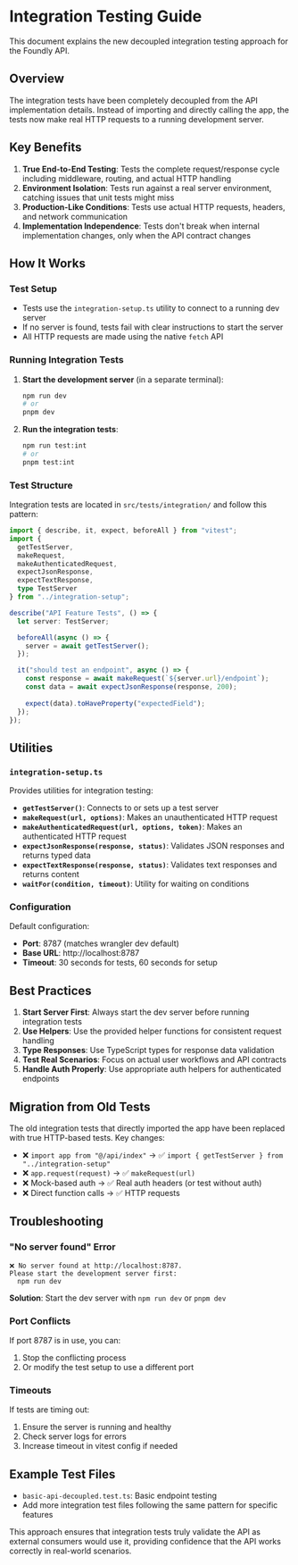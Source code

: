 # Integration Testing Guide

This document explains the new decoupled integration testing approach for the Foundly API.

## Overview

The integration tests have been completely decoupled from the API implementation details. Instead of importing and directly calling the app, the tests now make real HTTP requests to a running development server.

## Key Benefits

1. **True End-to-End Testing**: Tests the complete request/response cycle including middleware, routing, and actual HTTP handling
2. **Environment Isolation**: Tests run against a real server environment, catching issues that unit tests might miss
3. **Production-Like Conditions**: Tests use actual HTTP requests, headers, and network communication
4. **Implementation Independence**: Tests don't break when internal implementation changes, only when the API contract changes

## How It Works

### Test Setup
- Tests use the `integration-setup.ts` utility to connect to a running dev server
- If no server is found, tests fail with clear instructions to start the server
- All HTTP requests are made using the native `fetch` API

### Running Integration Tests

1. **Start the development server** (in a separate terminal):
   ```bash
   npm run dev
   # or
   pnpm dev
   ```

2. **Run the integration tests**:
   ```bash
   npm run test:int
   # or
   pnpm test:int
   ```

### Test Structure

Integration tests are located in `src/tests/integration/` and follow this pattern:

```typescript
import { describe, it, expect, beforeAll } from "vitest";
import { 
  getTestServer, 
  makeRequest, 
  makeAuthenticatedRequest,
  expectJsonResponse,
  expectTextResponse,
  type TestServer 
} from "../integration-setup";

describe("API Feature Tests", () => {
  let server: TestServer;

  beforeAll(async () => {
    server = await getTestServer();
  });

  it("should test an endpoint", async () => {
    const response = await makeRequest(`${server.url}/endpoint`);
    const data = await expectJsonResponse(response, 200);
    
    expect(data).toHaveProperty("expectedField");
  });
});
```

## Utilities

### `integration-setup.ts`

Provides utilities for integration testing:

- **`getTestServer()`**: Connects to or sets up a test server
- **`makeRequest(url, options)`**: Makes an unauthenticated HTTP request
- **`makeAuthenticatedRequest(url, options, token)`**: Makes an authenticated HTTP request
- **`expectJsonResponse(response, status)`**: Validates JSON responses and returns typed data
- **`expectTextResponse(response, status)`**: Validates text responses and returns content
- **`waitFor(condition, timeout)`**: Utility for waiting on conditions

### Configuration

Default configuration:
- **Port**: 8787 (matches wrangler dev default)
- **Base URL**: http://localhost:8787
- **Timeout**: 30 seconds for tests, 60 seconds for setup

## Best Practices

1. **Start Server First**: Always start the dev server before running integration tests
2. **Use Helpers**: Use the provided helper functions for consistent request handling
3. **Type Responses**: Use TypeScript types for response data validation
4. **Test Real Scenarios**: Focus on actual user workflows and API contracts
5. **Handle Auth Properly**: Use appropriate auth helpers for authenticated endpoints

## Migration from Old Tests

The old integration tests that directly imported the app have been replaced with true HTTP-based tests. Key changes:

- ❌ `import app from "@/api/index"` → ✅ `import { getTestServer } from "../integration-setup"`
- ❌ `app.request(request)` → ✅ `makeRequest(url)`
- ❌ Mock-based auth → ✅ Real auth headers (or test without auth)
- ❌ Direct function calls → ✅ HTTP requests

## Troubleshooting

### "No server found" Error
```
❌ No server found at http://localhost:8787.
Please start the development server first:
  npm run dev
```

**Solution**: Start the dev server with `npm run dev` or `pnpm dev`

### Port Conflicts
If port 8787 is in use, you can:
1. Stop the conflicting process
2. Or modify the test setup to use a different port

### Timeouts
If tests are timing out:
1. Ensure the server is running and healthy
2. Check server logs for errors
3. Increase timeout in vitest config if needed

## Example Test Files

- `basic-api-decoupled.test.ts`: Basic endpoint testing
- Add more integration test files following the same pattern for specific features

This approach ensures that integration tests truly validate the API as external consumers would use it, providing confidence that the API works correctly in real-world scenarios.
